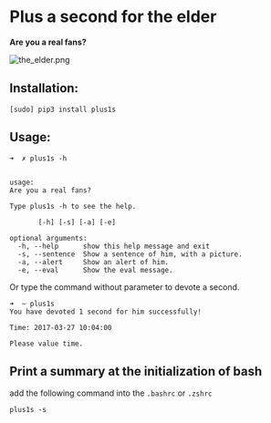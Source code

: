 # Plus a second for the elder


**Are you a real fans?**

![the_elder.png](https://ooo.0o0.ooo/2017/03/28/58d93b9416075.png)


## Installation:

```
[sudo] pip3 install plus1s
```


## Usage:

```
➜  ✗ plus1s -h


usage:
Are you a real fans?

Type plus1s -h to see the help.

       [-h] [-s] [-a] [-e]

optional arguments:
  -h, --help      show this help message and exit
  -s, --sentence  Show a sentence of him, with a picture.
  -a, --alert     Show an alert of him.
  -e, --eval      Show the eval message.

```

Or type the command without parameter to devote a second.

```
➜  ~ plus1s
You have devoted 1 second for him successfully!

Time: 2017-03-27 10:04:00

Please value time.
```

## Print a summary at the initialization of bash

add the following command into the `.bashrc` or `.zshrc`

```
plus1s -s
```

